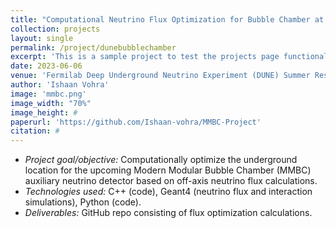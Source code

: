 ```yaml
---
title: "Computational Neutrino Flux Optimization for Bubble Chamber at Fermilab's Deep Underground Neutrino Experiment (DUNE)"
collection: projects
layout: single
permalink: /project/dunebubblechamber
excerpt: 'This is a sample project to test the projects page functionality.'
date: 2023-06-06
venue: 'Fermilab Deep Underground Neutrino Experiment (DUNE) Summer Research Internship Project' 
author: 'Ishaan Vohra'
image: 'mmbc.png'
image_width: "70%"
image_height: #
paperurl: 'https://github.com/Ishaan-vohra/MMBC-Project'
citation: #
---
```


- *Project goal/objective:* Computationally optimize the underground location for the upcoming Modern Modular Bubble Chamber (MMBC) auxiliary neutrino detector based on off-axis neutrino flux calculations.
- *Technologies used:* C++ (code), Geant4 (neutrino flux and interaction simulations), Python (code).
- *Deliverables:* GitHub repo consisting of flux optimization calculations.